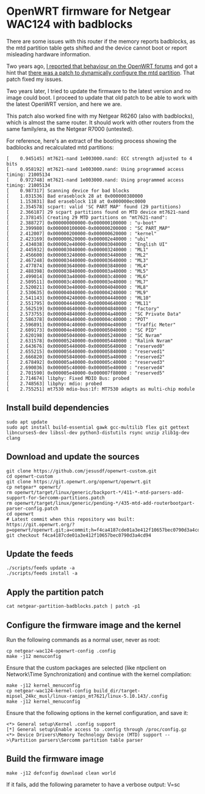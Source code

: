 # OpenWRT firmware for Netgear WAC124 with badblocks

There are some issues with this router if the memory reports badblocks, as the mtd partition table gets shifted and the device cannot boot or report misleading hardware information.

Two years ago, [I reported that behaviour on the OpenWRT forums](https://forum.openwrt.org/t/strange-behaviour-on-5g-wifi-with-netgear-wac124/74771) and got a hint that [there was a patch to dynamically configure the mtd partition](http://lists.infradead.org/pipermail/openwrt-devel/2020-June/029857.html ). That patch fixed my issues.

Two years later, I tried to update the firmware to the latest version and no image could boot. I proceed to update that old patch to be able to work with the latest OpenWRT version, and here we are.

This patch also worked fine with my Netgear R6260 (also with badblocks), which is almost the same router. It should work with other routers from the same family/era, as the Netgear R7000 (untested).

For reference, here's an extract of the booting process showing the badblocks and recalculated mtd partitions:

```
[    0.945145] mt7621-nand 1e003000.nand: ECC strength adjusted to 4 bits
[    0.958192] mt7621-nand 1e003000.nand: Using programmed access timing: 21005134
[    0.972748] mt7621-nand 1e003000.nand: Using programmed access timing: 21005134
[    0.987317] Scanning device for bad blocks
[    1.031536] Bad eraseblock 28 at 0x000000380000
[    1.153831] Bad eraseblock 118 at 0x000000ec0000
[    2.354578] scpart: valid 'SC PART MAP' found (29 partitions)
[    2.366187] 29 scpart partitions found on MTD device mt7621-nand
[    2.378145] Creating 29 MTD partitions on "mt7621-nand":
[    2.388727] 0x000000000000-0x000000100000 : "u-boot"
[    2.399980] 0x000000100000-0x000000200000 : "SC PART_MAP"
[    2.412007] 0x000000200000-0x000000620000 : "kernel"
[    2.423169] 0x000000620000-0x000002e40000 : "ubi"
[    2.434038] 0x000002e40000-0x000003040000 : "English UI"
[    2.445932] 0x000003040000-0x000003240000 : "ML1"
[    2.456600] 0x000003240000-0x000003440000 : "ML2"
[    2.467248] 0x000003440000-0x000003640000 : "ML3"
[    2.477874] 0x000003640000-0x000003840000 : "ML4"
[    2.488398] 0x000003840000-0x000003a40000 : "ML5"
[    2.499014] 0x000003a40000-0x000003c40000 : "ML6"
[    2.509511] 0x000003c40000-0x000003e40000 : "ML7"
[    2.520021] 0x000003e40000-0x000004040000 : "ML8"
[    2.530635] 0x000004040000-0x000004240000 : "ML9"
[    2.541143] 0x000004240000-0x000004440000 : "ML10"
[    2.551795] 0x000004440000-0x000004640000 : "ML11"
[    2.562519] 0x000004640000-0x000004840000 : "factory"
[    2.573755] 0x000004840000-0x000004a40000 : "SC Private Data"
[    2.586378] 0x000004a40000-0x000004c40000 : "POT"
[    2.596891] 0x000004c40000-0x000004e40000 : "Traffic Meter"
[    2.609173] 0x000004e40000-0x000005040000 : "SC PID"
[    2.620198] 0x000005040000-0x000005240000 : "SC Nvram"
[    2.631578] 0x000005240000-0x000005440000 : "Ralink Nvram"
[    2.643676] 0x000005440000-0x000005640000 : "reserved0"
[    2.655215] 0x000005640000-0x000005840000 : "reserved1"
[    2.666820] 0x000005840000-0x000005a40000 : "reserved2"
[    2.678492] 0x000005a40000-0x000005c40000 : "reserved3"
[    2.690036] 0x000005c40000-0x000005e40000 : "reserved4"
[    2.701590] 0x000005e40000-0x000007f80000 : "reserved5"
[    2.714674] libphy: Fixed MDIO Bus: probed
[    2.748563] libphy: mdio: probed
[    2.755251] mt7530 mdio-bus:1f: MT7530 adapts as multi-chip module
```

Install build dependencies
----
```
sudo apt update
sudo apt install build-essential gawk gcc-multilib flex git gettext libncurses5-dev libssl-dev python3-distutils rsync unzip zlib1g-dev clang
```

Download and update the sources
----
```
git clone https://github.com/jesusdf/openwrt-custom.git
cd openwrt-custom
git clone https://git.openwrt.org/openwrt/openwrt.git
cp netgear* openwrt/
rm openwrt/target/linux/generic/backport-*/411-*-mtd-parsers-add-support-for-Sercomm-partitions.patch
rm openwrt/target/linux/generic/pending-*/435-mtd-add-routerbootpart-parser-config.patch
cd openwrt
# Latest commit when this repository was built: https://git.openwrt.org/?p=openwrt/openwrt.git;a=commit;h=f4ca4187cde01a3e412f10657bec0790d3a4cd94
git checkout f4ca4187cde01a3e412f10657bec0790d3a4cd94
```

Update the feeds
----
```
./scripts/feeds update -a
./scripts/feeds install -a
```

Apply the partition patch
----
```
cat netgear-partition-badblocks.patch | patch -p1
```

Configure the firmware image and the kernel
----

Run the following commands as a normal user, never as root:
```
cp netgear-wac124-openwrt-config .config
make -j12 menuconfig
```

Ensure that the custom packages are selected (like ntpclient on Network\Time Synchronization) and continue with the kernel compilation:

```
make -j12 kernel_menuconfig
cp netgear-wac124-kernel-config build_dir/target-mipsel_24kc_musl/linux-ramips_mt7621/linux-5.10.143/.config
make -j12 kernel_menuconfig
```

Ensure that the following options in the kernel configuration, and save it:
```
<*> General setup\Kernel .config support
[*] General setup\Enable access to .config through /proc/config.gz
<*> Device Drivers\Memory Technology Device (MTD) support -->\Partition parsers\Sercomm partition table parser
```

Build the firmware image
----

```
make -j12 defconfig download clean world
```

If it fails, add the following parameter to have a verbose output: V=sc
